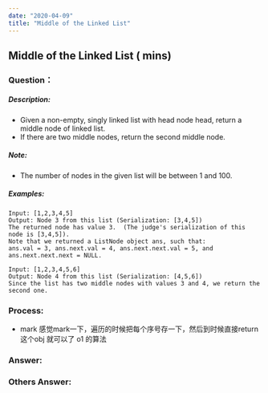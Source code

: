 ```yaml
---
date: "2020-04-09"
title: "Middle of the Linked List"
---
```


## Middle of the Linked List ( mins)

### Question：

##### Description:
* Given a non-empty, singly linked list with head node head, return a middle node of linked list.
* If there are two middle nodes, return the second middle node.

##### Note:
* The number of nodes in the given list will be between 1 and 100.

##### Examples:
```
Input: [1,2,3,4,5]
Output: Node 3 from this list (Serialization: [3,4,5])
The returned node has value 3.  (The judge's serialization of this node is [3,4,5]).
Note that we returned a ListNode object ans, such that:
ans.val = 3, ans.next.val = 4, ans.next.next.val = 5, and ans.next.next.next = NULL.

Input: [1,2,3,4,5,6]
Output: Node 4 from this list (Serialization: [4,5,6])
Since the list has two middle nodes with values 3 and 4, we return the second one.
```

### Process:
- mark 感觉mark一下，遍历的时候把每个序号存一下，然后到时候直接return 这个obj 就可以了 o1 的算法

### Answer:

### Others Answer:
